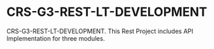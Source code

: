 # CRS-G3-REST-LT-DEVELOPMENT
CRS-G3-REST-LT-DEVELOPMENT. This Rest Project includes API Implementation for three modules.
